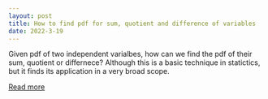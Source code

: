 ```yaml
---
layout: post
title: How to find pdf for sum, quotient and difference of variables
date: 2022-3-19
---
```


Given pdf of two independent varialbes, how can we find the pdf of their sum, quotient or differnece? Although this is a basic technique in statictics, but it finds its application in a very broad scope.

<a href="/pdf/sum_quotient_difference.pdf" target="_blank">Read more</a>
